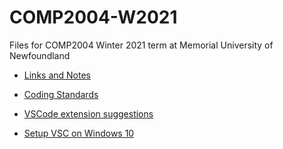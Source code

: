 # COMP2004-W2021

Files for COMP2004 Winter 2021 term at Memorial University of Newfoundland

- [Links and Notes](Links%20and%20Notes.md)

- [Coding Standards](Coding%20Standards.md)

- [VSCode extension suggestions](VSCode%20extension%20suggestions.md)

- [Setup VSC on Windows 10](Setup%20VSC%20on%20Windows%2010.md)
